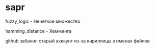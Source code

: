 # sapr
fuzzy_logic - Нечеткое множество

hamming_distance - Хемминга


github забанил старый аккаунт
 из-за кириллицы в именах файлов
